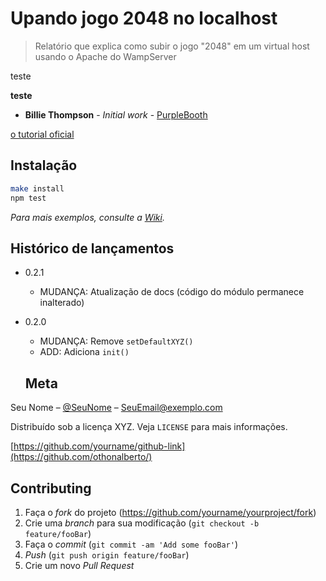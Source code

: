 # Upando jogo 2048 no localhost
> Relatório que explica como subir o jogo "2048" em um virtual host usando o Apache do WampServer

teste

**teste** 

* **Billie Thompson** - *Initial work* - [PurpleBooth](https://github.com/PurpleBooth)

[o tutorial oficial](https://facebook.github.io/react-native/docs/getting-started)

## Instalação
```sh
make install
npm test
```

_Para mais exemplos, consulte a [Wiki][wiki]._ 

[wiki]: https://github.com/seunome/seuprojeto/wiki


## Histórico de lançamentos

* 0.2.1
    * MUDANÇA: Atualização de docs (código do módulo permanece inalterado)
* 0.2.0
    * MUDANÇA: Remove `setDefaultXYZ()`
    * ADD: Adiciona `init()`
    
    
    ## Meta

Seu Nome – [@SeuNome](https://twitter.com/...) – SeuEmail@exemplo.com

Distribuído sob a licença XYZ. Veja `LICENSE` para mais informações.

[https://github.com/yourname/github-link](https://github.com/othonalberto/)


## Contributing

1. Faça o _fork_ do projeto (<https://github.com/yourname/yourproject/fork>)
2. Crie uma _branch_ para sua modificação (`git checkout -b feature/fooBar`)
3. Faça o _commit_ (`git commit -am 'Add some fooBar'`)
4. _Push_ (`git push origin feature/fooBar`)
5. Crie um novo _Pull Request_
